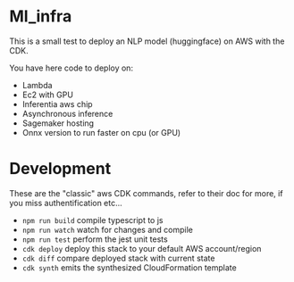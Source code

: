 # Ml_infra
This is a small test to deploy an NLP model (huggingface) on AWS with the CDK. 

You have here code to deploy on: 
- Lambda
- Ec2 with GPU
- Inferentia aws chip
- Asynchronous inference
- Sagemaker hosting
- Onnx version to run faster on cpu (or GPU)

# Development
These are the "classic" aws CDK commands, refer to their doc for more, if you miss authentification etc...
- `npm run build` compile typescript to js
- `npm run watch` watch for changes and compile
- `npm run test` perform the jest unit tests
- `cdk deploy` deploy this stack to your default AWS account/region
- `cdk diff` compare deployed stack with current state
- `cdk synth` emits the synthesized CloudFormation template
